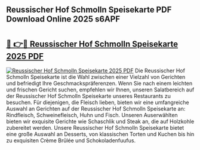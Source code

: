 ## Reussischer Hof Schmolln Speisekarte PDF Download Online 2025 s6APF

# <h2><a href="http://gc7q48.nevu.top/?p=Reussischer+Hof+Schmolln+Speisekarte">🔗 👉🔴 Reussischer Hof Schmolln Speisekarte 2025 PDF</a></h2>

[![Reussischer Hof Schmolln Speisekarte 2025 PDF](https://i.imgur.com/dBaPXMq.png)](http://gc7q48.nevu.top/?p=Reussischer+Hof+Schmolln+Speisekarte)
Die Reussischer Hof Schmolln Speisekarte ist die Wahl zwischen einer Vielzahl von Gerichten und befriedigt Ihre Geschmackspräferenzen. Wenn Sie nach einem leichten und frischen Gericht suchen, empfehlen wir Ihnen, unseren Salatbereich auf der Reussischer Hof Schmolln Speisekarte unseres Restaurants zu besuchen. Für diejenigen, die Fleisch lieben, bieten wir eine umfangreiche Auswahl an Gerichten auf der Reussischer Hof Schmolln Speisekarte an: Rindfleisch, Schweinefleisch, Huhn und Fisch. Unseren Auserwählten bieten wir exquisite Gerichte wie Schaschlik und Steak an, die auf Holzkohle zubereitet werden. Unsere Reussischer Hof Schmolln Speisekarte bietet eine große Auswahl an Desserts, von klassischen Torten und Kuchen bis hin zu exquisiten Crème Brûlée und Schokoladenfuufus.
